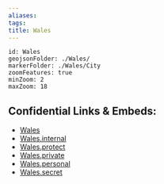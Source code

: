 ```yaml
---
aliases: 
tags: 
title: Wales
---
```


```leaflet
id: Wales
geojsonFolder: ./Wales/
markerFolder: ./Wales/City
zoomFeatures: true 
minZoom: 2 
maxZoom: 18
```


## Confidential Links & Embeds: 
- [Wales](../../../../../_public/geo/Continent/Europe/United_Kingdom/Wales.md) 
- [Wales.internal](../../../../../_internal/geo/Continent/Europe/United_Kingdom/Wales.internal.md) 
- [Wales.protect](../../../../../_protect/geo/Continent/Europe/United_Kingdom/Wales.protect.md) 
- [Wales.private](../../../../../_private/geo/Continent/Europe/United_Kingdom/Wales.private.md) 
- [Wales.personal](../../../../../_personal/geo/Continent/Europe/United_Kingdom/Wales.personal.md) 
- [Wales.secret](../../../../../_secret/geo/Continent/Europe/United_Kingdom/Wales.secret.md) 
